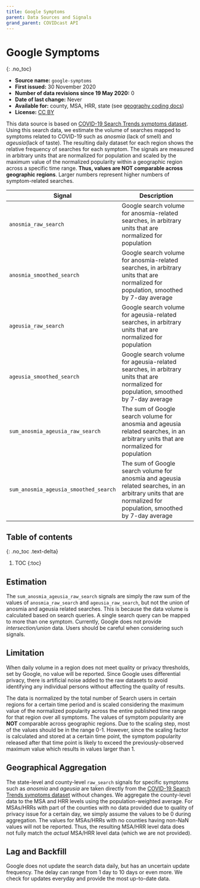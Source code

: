 ```yaml
---
title: Google Symptoms
parent: Data Sources and Signals
grand_parent: COVIDcast API
---
```


# Google Symptoms
{: .no_toc}

* **Source name:** `google-symptoms`
* **First issued:** 30 November 2020
* **Number of data revisions since 19 May 2020:** 0
* **Date of last change:** Never
* **Available for:** county, MSA, HRR, state (see [geography coding docs](../covidcast_geography.md))
* **License:** [CC BY](../covidcast_licensing.md#creative-commons-attribution)

This data source is based on [COVID-19 Search Trends symptoms dataset](https://github.com/google-research/open-covid-19-data/tree/master/data/exports/search_trends_symptoms_dataset). Using this search data, we estimate the volume of searches mapped to symptoms related to COVID-19 such as _anosmia_ (lack of smell) and _ageusia_(lack of taste). The resulting daily dataset for each region shows the relative frequency of searches for each symptom. The signals are measured in arbitrary units that are normalized for population and scaled by the maximum value of the normalized popularity within a 
geographic region across a specific time range. **Thus, values are NOT 
comparable across geographic regions**. Larger numbers represent higher numbers of symptom-related searches.

| Signal | Description |
| --- | --- |
| `anosmia_raw_search` |  Google search volume for anosmia-related searches, in arbitrary units that are normalized for population |
| `anosmia_smoothed_search` | Google search volume for anosmia-related searches, in arbitrary units that are normalized for population, smoothed by 7-day average |
| `ageusia_raw_search` | Google search volume for ageusia-related searches, in arbitrary units that are normalized for population |
| `ageusia_smoothed_search` |  Google search volume for ageusia-related searches, in arbitrary units that are normalized for population, smoothed by 7-day average |
| `sum_anosmia_ageusia_raw_search` | The sum of Google search volume for anosmia and ageusia related searches, in an arbitrary units that are normalized for population |
| `sum_anosmia_ageusia_smoothed_search` | The sum of Google search volume for anosmia and ageusia related searches, in an arbitrary units that are normalized for population, smoothed by 7-day average |


## Table of contents
{: .no_toc .text-delta}

1. TOC
{:toc}
## Estimation
The `sum_anosmia_ageusia_raw_search` signals are simply the raw sum of the values of `anosmia_raw_search`
 and `ageusia_raw_search`, but not the union of anosmia and ageusia related searches. This is because the data volume is calculated based on search queries. A single search query can be mapped to more than one symptom. Currently, Google does not provide _intersection/union_ data. Users should be careful when considering such signals.

## Limitation 
When daily volume in a region does not meet quality or privacy thresholds, set by Google, no value
will be reported. Since Google uses differential privacy, there is artificial noise added to the raw 
datasets to avoid identifying any individual persons without affecting the quality of results. 

The data is normalized by the total number of Search users in certain regions for a certain time period and is scaled considering the maximum value of the normalized
popularity across the entire published time range for that region over all symptoms. The values
of symptom popularity are **NOT** comparable across geographic regions. Due to the scaling step, 
most of the values should be in the range 0-1. However, since the scaling factor is calculated and stored at a certain time point, the symptom popularity released after that time point is likely to exceed the previously-observed maximum value which results in values larger than 1.


## Geographical Aggregation
The state-level and county-level `raw_search` signals for specific symptoms such as _anosmia_ and _ageusia_ are taken directly from the [COVID-19 Search Trends symptoms dataset](https://github.com/google-research/open-covid-19-data/tree/master/data/exports/search_trends_symptoms_dataset) without changes. We aggregate the county-level data to the MSA and HRR levels using the population-weighted average. For MSAs/HRRs with part of the counties with no data provided due to quality of privacy issue for a certain day, we simply assume the values to be 0 during aggregation. The values for MSAs/HRRs with no counties having non-NaN values will not be reported. Thus, the resulting MSA/HRR level data does not fully match the _actual_ MSA/HRR level data (which we are not provided).


## Lag and Backfill
Google does not update the search data daily, but has an uncertain update frequency. The delay can range from 1 day to 10 days or even more. We check for updates everyday and provide the most up-to-date data.
